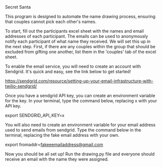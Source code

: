 Secret Santa

This program is designed to automate the name drawing process, ensuring that couples cannot pick each other's names.

To start, fill out the participants excel sheet with the names and email addresses of each participant. The emails can be used to anonymously notify each participant of what name they received. We will set this up in the next step. First, if there are any couples within the group that should be excluded from gifting one another, list them in the 'couples' tab of the excel sheet.

To enable the email service, you will need to create an account with Sendgrid. It's quick and easy, see the link below to get started!

https://sendgrid.com/resource/setting-up-your-email-infrastructure-with-twilio-sendgrid/

Once you have a sendgrid API key, you can create an environment variable for the key. In your terminal, type the command below, replacing x with your API key.

export SENDGRID_API_KEY=x

You will also need to create an environment variable for your email address used to send emails from sendgrid. Type the command below in the terminal, replacing the fake email address with your own.

export fromaddr=fakeeemailaddress@gmail.com

Now you should be all set up! Run the drawing.py file and everyone should receive an email with the name they were assigned.
